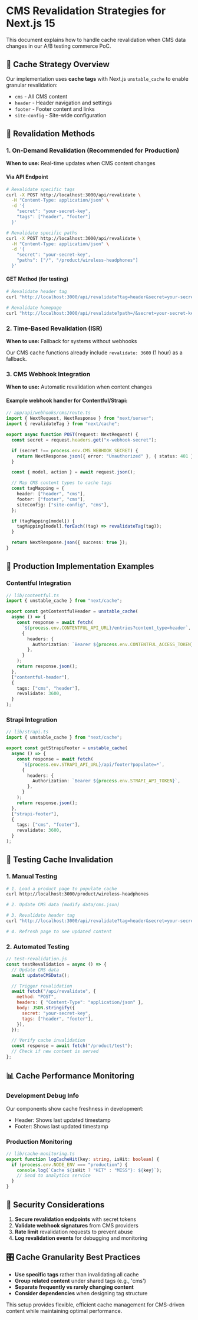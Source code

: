 # CMS Revalidation Strategies for Next.js 15

This document explains how to handle cache revalidation when CMS data changes in our A/B testing commerce PoC.

## 🎯 Cache Strategy Overview

Our implementation uses **cache tags** with Next.js `unstable_cache` to enable granular revalidation:

- `cms` - All CMS content
- `header` - Header navigation and settings
- `footer` - Footer content and links
- `site-config` - Site-wide configuration

## 🔄 Revalidation Methods

### 1. **On-Demand Revalidation (Recommended for Production)**

**When to use:** Real-time updates when CMS content changes

#### Via API Endpoint

```bash
# Revalidate specific tags
curl -X POST http://localhost:3000/api/revalidate \
  -H "Content-Type: application/json" \
  -d '{
    "secret": "your-secret-key",
    "tags": ["header", "footer"]
  }'

# Revalidate specific paths
curl -X POST http://localhost:3000/api/revalidate \
  -H "Content-Type: application/json" \
  -d '{
    "secret": "your-secret-key",
    "paths": ["/", "/product/wireless-headphones"]
  }'
```

#### GET Method (for testing)

```bash
# Revalidate header tag
curl "http://localhost:3000/api/revalidate?tag=header&secret=your-secret-key"

# Revalidate homepage
curl "http://localhost:3000/api/revalidate?path=/&secret=your-secret-key"
```

### 2. **Time-Based Revalidation (ISR)**

**When to use:** Fallback for systems without webhooks

Our CMS cache functions already include `revalidate: 3600` (1 hour) as a fallback.

### 3. **CMS Webhook Integration**

**When to use:** Automatic revalidation when content changes

#### Example webhook handler for Contentful/Strapi:

```typescript
// app/api/webhooks/cms/route.ts
import { NextRequest, NextResponse } from "next/server";
import { revalidateTag } from "next/cache";

export async function POST(request: NextRequest) {
  const secret = request.headers.get("x-webhook-secret");

  if (secret !== process.env.CMS_WEBHOOK_SECRET) {
    return NextResponse.json({ error: "Unauthorized" }, { status: 401 });
  }

  const { model, action } = await request.json();

  // Map CMS content types to cache tags
  const tagMapping = {
    header: ["header", "cms"],
    footer: ["footer", "cms"],
    siteConfig: ["site-config", "cms"],
  };

  if (tagMapping[model]) {
    tagMapping[model].forEach((tag) => revalidateTag(tag));
  }

  return NextResponse.json({ success: true });
}
```

## 🚀 Production Implementation Examples

### Contentful Integration

```typescript
// lib/contentful.ts
import { unstable_cache } from "next/cache";

export const getContentfulHeader = unstable_cache(
  async () => {
    const response = await fetch(
      `${process.env.CONTENTFUL_API_URL}/entries?content_type=header`,
      {
        headers: {
          Authorization: `Bearer ${process.env.CONTENTFUL_ACCESS_TOKEN}`,
        },
      }
    );
    return response.json();
  },
  ["contentful-header"],
  {
    tags: ["cms", "header"],
    revalidate: 3600,
  }
);
```

### Strapi Integration

```typescript
// lib/strapi.ts
import { unstable_cache } from "next/cache";

export const getStrapiFooter = unstable_cache(
  async () => {
    const response = await fetch(
      `${process.env.STRAPI_API_URL}/api/footer?populate=*`,
      {
        headers: {
          Authorization: `Bearer ${process.env.STRAPI_API_TOKEN}`,
        },
      }
    );
    return response.json();
  },
  ["strapi-footer"],
  {
    tags: ["cms", "footer"],
    revalidate: 3600,
  }
);
```

## 🧪 Testing Cache Invalidation

### 1. Manual Testing

```bash
# 1. Load a product page to populate cache
curl http://localhost:3000/product/wireless-headphones

# 2. Update CMS data (modify data/cms.json)

# 3. Revalidate header tag
curl "http://localhost:3000/api/revalidate?tag=header&secret=your-secret-key"

# 4. Refresh page to see updated content
```

### 2. Automated Testing

```javascript
// test-revalidation.js
const testRevalidation = async () => {
  // Update CMS data
  await updateCMSData();

  // Trigger revalidation
  await fetch("/api/revalidate", {
    method: "POST",
    headers: { "Content-Type": "application/json" },
    body: JSON.stringify({
      secret: "your-secret-key",
      tags: ["header", "footer"],
    }),
  });

  // Verify cache invalidation
  const response = await fetch("/product/test");
  // Check if new content is served
};
```

## 📊 Cache Performance Monitoring

### Development Debug Info

Our components show cache freshness in development:

- Header: Shows last updated timestamp
- Footer: Shows last updated timestamp

### Production Monitoring

```typescript
// lib/cache-monitoring.ts
export function logCacheHit(key: string, isHit: boolean) {
  if (process.env.NODE_ENV === "production") {
    console.log(`Cache ${isHit ? "HIT" : "MISS"}: ${key}`);
    // Send to analytics service
  }
}
```

## 🔐 Security Considerations

1. **Secure revalidation endpoints** with secret tokens
2. **Validate webhook signatures** from CMS providers
3. **Rate limit** revalidation requests to prevent abuse
4. **Log revalidation events** for debugging and monitoring

## 🎛️ Cache Granularity Best Practices

- **Use specific tags** rather than invalidating all cache
- **Group related content** under shared tags (e.g., 'cms')
- **Separate frequently vs rarely changing content**
- **Consider dependencies** when designing tag structure

This setup provides flexible, efficient cache management for CMS-driven content while maintaining optimal performance.
